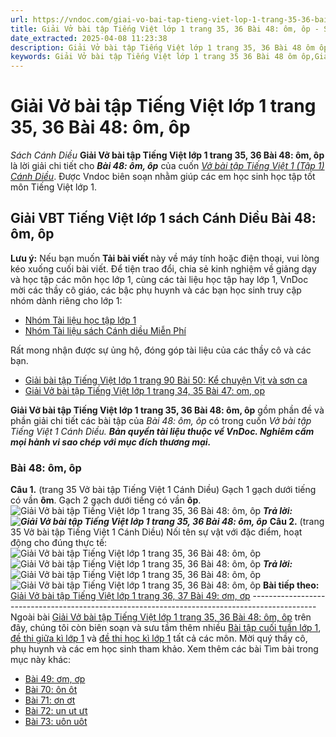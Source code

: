 ```yaml
---
url: https://vndoc.com/giai-vo-bai-tap-tieng-viet-lop-1-trang-35-36-bai-48-om-op-207489
title: Giải Vở bài tập Tiếng Việt lớp 1 trang 35, 36 Bài 48: ôm, ôp - Sách Cánh Diều - VnDoc.com
date_extracted: 2025-04-08 11:23:38
description: Giải Vở bài tập Tiếng Việt lớp 1 trang 35, 36 Bài 48 ôm ôp được biên soạn nhằm giúp các em HS đạt kết quả tốt trong quá trình làm bài tập và học tập môn Tiếng Việt lớp 1.
keywords: Giải Vở bài tập Tiếng Việt lớp 1 trang 35 36 Bài 48 ôm ôp,Giải vở bài tập Cánh Diều,Giải vở bài tập Tiếng Việt Tập 1 Bài 48,Giải chi tiết bài tập tiếng việt 1,Vở bài tập Tiếng Việt Cánh Diều 1,Giải SBT TV Cánh Diều 1,Giải chi tiết bài tập Tiếng Việt Cánh Diều,Sách bài tập Tiếng Việt Cánh Diều 1,Bài 48 ôm ôp,Vở bài tập Tiếng Việt lớp 1 trang 35 36
---
```


# Giải Vở bài tập Tiếng Việt lớp 1 trang 35, 36 Bài 48: ôm, ôp
 _Sách Cánh Diều_
**Giải Vở bài tập Tiếng Việt lớp 1 trang 35, 36 Bài 48: ôm, ôp** là lời giải chi tiết cho _**Bài 48: ôm, ôp**_ của cuốn [_Vở bài tập Tiếng Việt 1 \(Tập 1\) Cánh Diều_](<https://vndoc.com/giai-vo-bai-tap-tieng-viet-1-sach-canh-dieu>). Được Vndoc biên soạn nhằm giúp các em học sinh học tập tốt môn Tiếng Việt lớp 1.
## Giải VBT Tiếng Việt lớp 1 sách Cánh Diều Bài 48: ôm, ôp
**Lưu ý:** Nếu bạn muốn **Tải bài viết** này về máy tính hoặc điện thoại, vui lòng kéo xuống cuối bài viết.
Để tiện trao đổi, chia sẻ kinh nghiệm về giảng dạy và học tập các môn học lớp 1, cùng các tài liệu học tập hay lớp 1, VnDoc mời các thầy cô giáo, các bậc phụ huynh và các bạn học sinh truy cập nhóm dành riêng cho lớp 1: 
  * [Nhóm Tài liệu học tập lớp 1](</goto?u=aHR0cHM6Ly93d3cuZmFjZWJvb2suY29tL2dyb3Vwcy9UYWkubGlldS5ob2MudGFwLmxvcC4xLlZORE9D>)
  * [Nhóm Tài liệu sách Cánh diều Miễn Phí](</goto?u=aHR0cHM6Ly93d3cuZmFjZWJvb2suY29tL2dyb3Vwcy8zNDY2OTEyOTAwNjkxNTQv>)

Rất mong nhận được sự ủng hộ, đóng góp tài liệu của các thầy cô và các bạn.
  * [Giải bài tập Tiếng Việt lớp 1 trang 90 Bài 50: Kể chuyện Vịt và sơn ca](<https://vndoc.com/giai-bai-tap-tieng-viet-lop-1-trang-90-bai-50-ke-chuyen-vit-va-son-ca-205718>)
  * [Giải Vở bài tập Tiếng Việt lớp 1 trang 34, 35 Bài 47: om, op](<https://vndoc.com/giai-vo-bai-tap-tieng-viet-lop-1-trang-34-35-bai-47-om-op-207486>)

**Giải Vở bài tập Tiếng Việt lớp 1 trang 35, 36 Bài 48: ôm, ôp** gồm phần đề và phần giải chi tiết các bài tập của _Bài 48: ôm, ôp_ có trong cuốn _Vở bài tập Tiếng Việt 1 Cánh Diều._
_**Bản quyền tài liệu thuộc về VnDoc. Nghiêm cấm mọi hành vi sao chép với mục đích thương mại.**_
### Bài 48: ôm, ôp
**Câu 1.** \(trang 35 Vở bài tập Tiếng Việt 1 Cánh Diều\)
Gạch 1 gạch dưới tiếng có vần **ôm**.
Gạch 2 gạch dưới tiếng có vần **ôp**.
![Giải Vở bài tập Tiếng Việt lớp 1 trang 35, 36 Bài 48: ôm, ôp](https://i.vdoc.vn/data/image/2020/10/27/giai-vo-bai-tap-tieng-viet-lop-1-sach-canh-dieu-trang-35-36-bai-48-om-op-1.jpg)
_**Trả lời:**_
_**![Giải Vở bài tập Tiếng Việt lớp 1 trang 35, 36 Bài 48: ôm, ôp](https://i.vdoc.vn/data/image/2020/10/27/giai-vo-bai-tap-tieng-viet-lop-1-sach-canh-dieu-trang-35-36-bai-48-om-op-2.jpg)**_
**Câu 2.** \(trang 35 Vở bài tập Tiếng Việt 1 Cánh Diều\)
Nối tên sự vật với đặc điểm, hoạt động cho đúng thực tế:
![Giải Vở bài tập Tiếng Việt lớp 1 trang 35, 36 Bài 48: ôm, ôp](https://i.vdoc.vn/data/image/2020/10/27/giai-vo-bai-tap-tieng-viet-lop-1-sach-canh-dieu-trang-35-36-bai-48-om-op-3.jpg)
![Giải Vở bài tập Tiếng Việt lớp 1 trang 35, 36 Bài 48: ôm, ôp](https://i.vdoc.vn/data/image/2020/10/27/giai-vo-bai-tap-tieng-viet-lop-1-sach-canh-dieu-trang-35-36-bai-48-om-op-4.jpg)
_**Trả lời:**_
![Giải Vở bài tập Tiếng Việt lớp 1 trang 35, 36 Bài 48: ôm, ôp](https://i.vdoc.vn/data/image/2020/10/27/giai-vo-bai-tap-tieng-viet-lop-1-sach-canh-dieu-trang-35-36-bai-48-om-op-5.jpg)
![Giải Vở bài tập Tiếng Việt lớp 1 trang 35, 36 Bài 48: ôm, ôp](https://i.vdoc.vn/data/image/2020/10/27/giai-vo-bai-tap-tieng-viet-lop-1-sach-canh-dieu-trang-35-36-bai-48-om-op-6.jpg)
**Bài tiếp theo:** [Giải Vở bài tập Tiếng Việt lớp 1 trang 36, 37 Bài 49: ơm, ơp](<https://vndoc.com/giai-vo-bai-tap-tieng-viet-lop-1-trang-36-37-bai-49-om-op-207490>)
\----------------------------------------------------------------------------------------------
Ngoài bài [Giải Vở bài tập Tiếng Việt lớp 1 trang 35, 36 Bài 48: ôm, ôp](<https://vndoc.com/giai-vo-bai-tap-tieng-viet-lop-1-trang-35-36-bai-48-om-op-207489>) trên đây, chúng tôi còn biên soạn và sưu tầm thêm nhiều [Bài tập cuối tuần lớp 1](<https://vndoc.com/phieu-bai-tap-cuoi-tuan-tieng-viet-lop-1-nang-cao>), [đề thi giữa kì lớp 1](<https://vndoc.com/de-thi-giua-ki-1-lop1>) và [đề thi học kì lớp 1](<https://vndoc.com/de-thi-hoc-ki-1-lop1>) tất cả các môn. Mời quý thầy cô, phụ huynh và các em học sinh tham khảo.
Xem thêm các bài Tìm bài trong mục này khác:
  * [Bài 49: ơm, ơp](</giai-vo-bai-tap-tieng-viet-lop-1-trang-36-37-bai-49-om-op-207490>)
  * [Bài 70: ôn ôt](</giai-vo-bai-tap-tieng-viet-lop-1-trang-53-54-bai-70-on-ot-223420>)
  * [Bài 71: ơn ơt](</giai-vo-bai-tap-tieng-viet-lop-1-trang-54-bai-71-on-ot-223426>)
  * [Bài 72: un ut ưt](</giai-vo-bai-tap-tieng-viet-lop-1-trang-55-bai-72-un-ut-ut-223429>)
  * [Bài 73: uôn uôt](</giai-vo-bai-tap-tieng-viet-lop-1-trang-55-56-bai-73-uon-uot-223435>)

